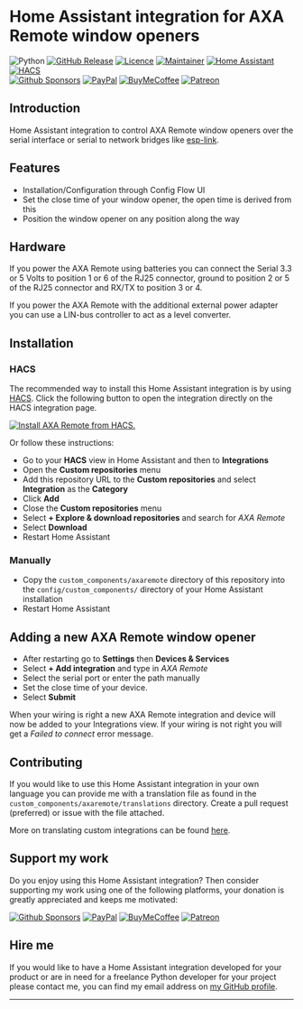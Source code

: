 # Home Assistant integration for AXA Remote window openers

![Python][python-shield]
[![GitHub Release][releases-shield]][releases]
[![Licence][license-shield]][license]
[![Maintainer][maintainer-shield]][maintainer]
[![Home Assistant][homeassistant-shield]][homeassistant]
[![HACS][hacs-shield]][hacs]  
[![Github Sponsors][github-shield]][github]
[![PayPal][paypal-shield]][paypal]
[![BuyMeCoffee][buymecoffee-shield]][buymecoffee]
[![Patreon][patreon-shield]][patreon]

## Introduction

Home Assistant integration to control AXA Remote window openers over the serial interface or serial
to network bridges like [esp-link](https://github.com/jeelabs/esp-link).

## Features

- Installation/Configuration through Config Flow UI
- Set the close time of your window opener, the open time is derived from this
- Position the window opener on any position along the way

## Hardware

If you power the AXA Remote using batteries you can connect the Serial 3.3 or 5 Volts to position 1
or 6 of the RJ25 connector, ground to position 2 or 5 of the RJ25 connector and RX/TX to position 3
or 4.
 
If you power the AXA Remote with the additional external power adapter you can use a LIN-bus
controller to act as a level converter.

## Installation

### HACS

The recommended way to install this Home Assistant integration is by using [HACS][hacs].
Click the following button to open the integration directly on the HACS integration page.

[![Install AXA Remote from HACS.](https://my.home-assistant.io/badges/hacs_repository.svg)](https://my.home-assistant.io/redirect/hacs_repository/?owner=rrooggiieerr&repository=homeassistant-axaremote&category=integration)

Or follow these instructions:

- Go to your **HACS** view in Home Assistant and then to **Integrations**
- Open the **Custom repositories** menu
- Add this repository URL to the **Custom repositories** and select
**Integration** as the **Category**
- Click **Add**
- Close the **Custom repositories** menu
- Select **+ Explore & download repositories** and search for *AXA Remote*
- Select **Download**
- Restart Home Assistant

### Manually

- Copy the `custom_components/axaremote` directory of this repository into the
`config/custom_components/` directory of your Home Assistant installation
- Restart Home Assistant

## Adding a new AXA Remote window opener

- After restarting go to **Settings** then **Devices & Services**
- Select **+ Add integration** and type in *AXA Remote*
- Select the serial port or enter the path manually
- Set the close time of your device.
- Select **Submit**

When your wiring is right a new AXA Remote integration and device will now be
added to your Integrations view. If your wiring is not right you will get a
*Failed to connect* error message.

## Contributing

If you would like to use this Home Assistant integration in your own language you can provide me
with a translation file as found in the `custom_components/axaremote/translations` directory.
Create a pull request (preferred) or issue with the file attached.

More on translating custom integrations can be found
[here](https://developers.home-assistant.io/docs/internationalization/custom_integration/).

## Support my work

Do you enjoy using this Home Assistant integration? Then consider supporting my work using one of
the following platforms, your donation is greatly appreciated and keeps me motivated:

[![Github Sponsors][github-shield]][github]
[![PayPal][paypal-shield]][paypal]
[![BuyMeCoffee][buymecoffee-shield]][buymecoffee]
[![Patreon][patreon-shield]][patreon]

## Hire me

If you would like to have a Home Assistant integration developed for your product or are in need
for a freelance Python developer for your project please contact me, you can find my email address
on [my GitHub profile](https://github.com/rrooggiieerr).

---

[python-shield]: https://img.shields.io/badge/python-3670A0?style=for-the-badge&logo=python&logoColor=ffdd54
[releases]: https://github.com/rrooggiieerr/homeassistant-axaremote/releases
[releases-shield]: https://img.shields.io/github/v/release/rrooggiieerr/homeassistant-axaremote?style=for-the-badge
[license]: ./LICENSE
[license-shield]: https://img.shields.io/github/license/rrooggiieerr/homeassistant-axaremote?style=for-the-badge
[maintainer]: https://github.com/rrooggiieerr
[maintainer-shield]: https://img.shields.io/badge/MAINTAINER-%40rrooggiieerr-41BDF5?style=for-the-badge
[homeassistant]: https://www.home-assistant.io/
[homeassistant-shield]: https://img.shields.io/badge/home%20assistant-%2341BDF5.svg?style=for-the-badge&logo=home-assistant&logoColor=white
[hacs]: https://hacs.xyz/
[hacs-shield]: https://img.shields.io/badge/HACS-Custom-41BDF5.svg?style=for-the-badge
[paypal]: https://paypal.me/seekingtheedge
[paypal-shield]: https://img.shields.io/badge/PayPal-00457C?style=for-the-badge&logo=paypal&logoColor=white
[buymecoffee]: https://www.buymeacoffee.com/rrooggiieerr
[buymecoffee-shield]: https://img.shields.io/badge/Buy%20Me%20a%20Coffee-ffdd00?style=for-the-badge&logo=buy-me-a-coffee&logoColor=black
[github]: https://github.com/sponsors/rrooggiieerr
[github-shield]: https://img.shields.io/badge/sponsor-30363D?style=for-the-badge&logo=GitHub-Sponsors&logoColor=#EA4AAA
[patreon]: https://www.patreon.com/seekingtheedge/creators
[patreon-shield]: https://img.shields.io/badge/Patreon-F96854?style=for-the-badge&logo=patreon&logoColor=white
